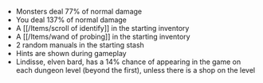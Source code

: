 - Monsters deal 77% of normal damage
- You deal 137% of normal damage
- A [[/Items/scroll of identify]] in the starting inventory
- A [[/Items/wand of probing]] in the starting inventory
- 2 random manuals in the starting stash
- Hints are shown during gameplay
- Lindisse, elven bard, has a 14% chance of appearing in the game on each dungeon level (beyond the first), unless there is a shop on the level